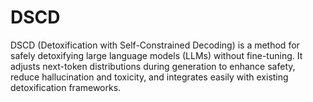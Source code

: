 # DSCD
DSCD (Detoxification with Self-Constrained Decoding) is a method for safely detoxifying large language models (LLMs) without fine-tuning. It adjusts next-token distributions during generation to enhance safety, reduce hallucination and toxicity, and integrates easily with existing detoxification frameworks.
